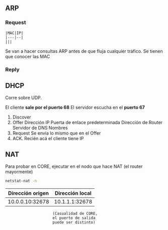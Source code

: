 ## ARP

### Request
    |MAC|IP|
    |---|--|
    |||

Se van a hacer consultas ARP antes de que fluja cualquier tráfico. Se tienen que conocer las MAC

### Reply


## DHCP

Corre sobre UDP.

El cliente **sale por el puerto 68**
El servidor escucha en el **puerto 67**

1) Discover
2) Offer
    Dirección IP
    Puerta de enlace predeterminada
    Dirección de Router
    Servidor de DNS
    Nombres
3) Request
    Se envía lo mismo que en el Offer
4) ACK. Recién acá el cliente tiene IP


## NAT

Para probar en CORE, ejecutar en el nodo que hace NAT (el router mayormente)

```bash
netstat-nat -n
```


|Dirección origen|Dirección local|
|----------------|---------------|
|10.0.0.10:32678|10.1.1.1:32678|
                         (Casualidad de CORE,
                         el puerto de salida
                         puede ser distinto)
